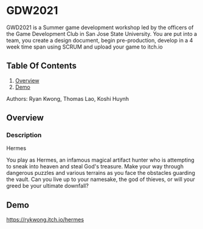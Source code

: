 # GDW2021
  GWD2021 is a Summer game development workshop led by the officers of the Game Development Club in San Jose State University. You are put into a team, you create a design document, begin pre-production, develop in a 4 week time span using SCRUM and upload your game to itch.io
## Table Of Contents

1. [Overview](#Overview)
2. [Demo](#Demo)

Authors: Ryan Kwong, Thomas Lao, Koshi Huynh

## Overview
### Description

Hermes

You play as Hermes, an infamous magical artifact hunter who is attempting to sneak into heaven and steal God's treasure. 
Make your way through dangerous puzzles and various terrains as you face the obstacles guarding the vault. 
Can you live up to your namesake, the god of thieves, or will your greed be your ultimate downfall?  

## Demo

https://rykwong.itch.io/hermes



